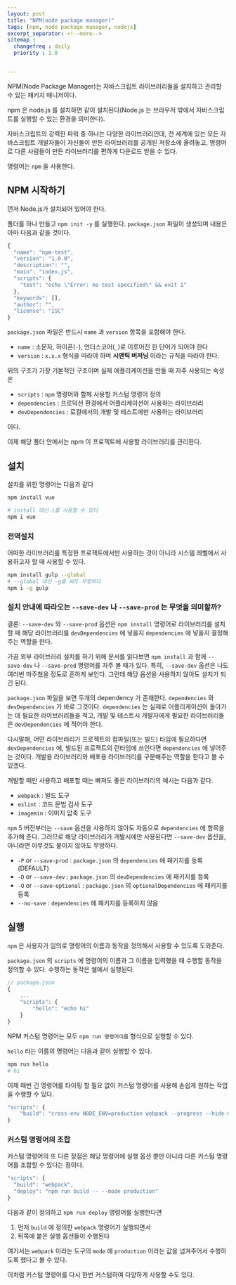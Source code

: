 ```yaml
---
layout: post
title: "NPM(node package manager)"
tags: [npm, node package manager, nodejs]
excerpt_separator: <!--more-->
sitemap :
  changefreq : daily
  priority : 1.0


---
```


NPM(Node Package Manager)는 자바스크립트 라이브러리들을 설치하고 관리할 수 있는 패키지 매니저이다.

<!--more-->

npm 은 node.js 를 설치하면 같이 설치된다(Node.js 는 브라우저 밖에서 자바스크립트를 실행할 수 있는 환경을 의미한다).

자바스크립트의 강력한 파워 중 하나는 다양한 라이브러리인데, 전 세계에 있는 모든 자바스크립트 개발자들이 자신들이 만든 라이브러리를 공개된 저장소에 올려놓고, 명령어로 다른 사람들이 만든 라이브러리를 편하게 다운로드 받을 수 있다.

명령어는 `npm` 을 사용한다.



## NPM 시작하기

먼저 Node.js가 설치되어 있어야 한다. 

폴더를 하나 만들고  `npm init -y` 를 실행한다. `package.json` 파일이 생성되며 내용은 아마 다음과 같을 것이다.

```jsx
{
  "name": "npm-test",
  "version": "1.0.0",
  "description": "",
  "main": "index.js",
  "scripts": {
    "test": "echo \"Error: no test specified\" && exit 1"
  },
  "keywords": [],
  "author": "",
  "license": "ISC"
}
```

`package.json` 파일은 반드시 `name` 과 `version` 항목을 포함해야 한다.

- `name` : 소문자, 하이픈(`-`), 언더스코어(`_`)로 이루어진 한 단어가 되어야 한다
- `version` : `x.x.x` 형식을 따라야 하며 **시맨틱 버저닝** 이라는 규칙을 따라야 한다.

위의 구조가 가장 기본적인 구조이며 실제 애플리케이션을 만들 때 자주 사용되는 속성은 

- `scripts` : `npm` 명령어와 함께 사용할 커스텀 명령어 정의
- `dependencies` : 프로덕션 환경에서 어플리케이션이 사용하는 라이브러리
- `devDependencies` : 로컬에서의 개발 및 테스트에만 사용하는 라이브러리

이다.

이제 해당 폴더 안에서는 npm 이 프로젝트에 사용할 라이브러리를 관리한다. 

## 설치

설치를 위한 명령어는 다음과 같다

```bash
npm install vue

# install 대신 i를 사용할 수 있다
npm i vue
```

### 전역설치

어떠한 라이브러리를 특정한 프로젝트에서만 사용하는 것이 아니라 시스템 레벨에서 사용하고자 할 때 사용할 수 있다.

```bash
npm install gulp --global
# --global 대신 -g를 써도 무방하다
npm i -g gulp
```

### 설치 안내에 따라오는 `--save-dev` 나 `--save-prod` 는 무엇을 의미할까?

결론: `--save-dev` 와 `--save-prod` 옵션은 `npm install` 명령어로 라이브러리를 설치할 때 해당 라이브러리를 `devDependencies` 에 넣을지 `dependencies` 에 넣을지 결정해주는 역할을 한다. 

가끔 외부 라이브러리 설치를 하기 위해 문서를 읽다보면 `npm install` 과 함께 `--save-dev` 나 `--save-prod` 명령어를 자주 볼 때가 있다. 특히, `--save-dev` 옵션은 나도 여러번 마주쳤을 정도로 흔하게 보인다. 그런데 해당 옵션을 사용하지 않아도 설치가 되긴 된다. 

`package.json` 파일을 보면 두개의 dependency 가 존재한다. `dependencies` 와 `devDependencies` 가 바로 그것이다. `dependencies` 는 실제로 어플리케이션이 돌아가는 데 필요한 라이브러리들을 적고, 개발 및 테스트시 개발자에게 필요한 라이브러리들은 `devDependencies` 에 적어야 한다.

다시말해, 어떤 라이브러리가 프로젝트의 컴파일(또는 빌드) 타임에 필요하다면 `devDependencies` 에, 빌드된 프로젝트의 런타임에 쓰인다면 `dependencies` 에 넣어주는 것이다. 개발용 라이브러리와 배포용 라이브러리를 구분해주는 역할을 한다고 볼 수 있겠다.

개발할 때만 사용하고 배포할 때는 빠져도 좋은 라이브러리의 예시는 다음과 같다.

- `webpack` : 빌드 도구
- `eslint` : 코드 문법 검사 도구
- `imagemin` : 이미지 압축 도구

`npm` 5 버전부터는 `--save` 옵션을 사용하지 않아도 자동으로 `dependencies` 에 항목을 추가해 준다. 그러므로 해당 라이브러리가 개발시에만 사용된다면 `--save-dev` 옵션을, 아니라면 아무것도 붙이지 않아도 무방하다.

- `-P` or `--save-prod` : `package.json` 의 `dependencies` 에 패키지를 등록 (DEFAULT)
- `-D` or `--save-dev` : `package.json` 의 `devDependencies` 에 패키지를 등록
- `-O` or `--save-optional` : `package.json` 의 `optionalDependencies` 에 패키지를 등록
- `--no-save` : `dependencies` 에 패키지를 등록하지 않음

## 실행

`npm` 은 사용자가 임의로 명령어의 이름과 동작을 정의해서 사용할 수 있도록 도와준다.

`package.json` 의 `scripts` 에 명령어의 이름과 그 이름을 입력했을 때 수행할 동작을 정의할 수 있다. 수행하는 동작은 쉘에서 실행된다.

```jsx
// package.json
{
	...
	"scripts": {
		"hello": "echo hi"
	}
}
```

NPM 커스텀 명령어는 모두 `npm run 명령어이름` 형식으로 실행할 수 있다.

`hello` 라는 이름의 명령어는 다음과 같이 실행할 수 있다.

```bash
npm run hello
# hi
```

이제 매번 긴 명령어를 타이핑 할 필요 없이 커스텀 명령어를 사용해 손쉽게 원하는 작업을 수행할 수 있다.

```jsx
"scripts": {
	"build": "cross-env NODE_ENV=production webpack --progress --hide-modules"
}
```

### 커스텀 명령어의 조합

커스텀 명령어의 또 다른 장점은 해당 명령어에 실행 옵션 뿐만 아니라 다른 커스텀 명령어를 조합할 수 있다는 점이다.

```jsx
"scripts": {
  "build": "webpack",
  "deploy": "npm run build -- --mode production"
}
```

다음과 같이 정의하고 `npm run deploy` 명령어를 실행한다면 

1. 먼저 `build` 에 정의한 `webpack` 명령어가 실행되면서 
2. 뒤쪽에 붙은 실행 옵션들이 수행된다

여기서는 `webpack` 이라는 도구의 `mode` 에 `production` 이라는 값을 넘겨주어서 수행하도록 했다고 볼 수 있다. 

이처럼 커스텀 명령어를 다시 한번 커스텀하여 다양하게 사용할 수도 있다.